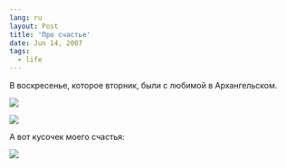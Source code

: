 ```yaml
---
lang: ru
layout: Post
title: 'Про счастье'
date: Jun 14, 2007
tags:
  - life
---
```


В воскресенье, которое вторник, были с любимой в Архангельском.

<!--more-->

![](http://wow.sapegin.me/1O0D3726180G/Sapegin-Artem-20D-2007-06-12-367-6785.jpg)

![](http://wow.sapegin.me/3S2m2T0N3k0C/Sapegin-Artem-20D-2007-06-12-367-6782.jpg)

А вот кусочек моего счастья:

![](http://wow.sapegin.me/090B0X0j0v26/Sapegin-Artem-20D-2007-06-12-367-6743.jpg)
